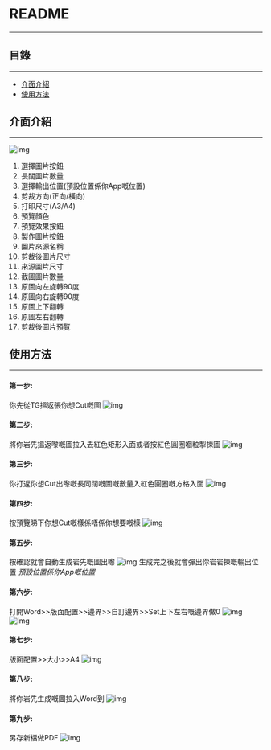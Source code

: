 README
===========================

****
## 目錄
------
* [介面介紹](#介面介紹)
* [使用方法](#使用方法)

## 介面介紹
------
![img](https://na.cx/i/WCx9bpQ.jpg)
1. 選擇圖片按鈕
2. 長闊圖片數量
3. 選擇輸出位置(預設位置係你App嘅位置)
4. 剪裁方向(正向/橫向)
5. 打印尺寸(A3/A4)
6. 預覽顏色
7. 預覽效果按鈕
8. 製作圖片按鈕
9. 圖片來源名稱
10. 剪裁後圖片尺寸
11. 來源圖片尺寸
12. 截圖圖片數量
13. 原圖向左旋轉90度
14. 原圖向右旋轉90度
15. 原圖上下翻轉
16. 原圖左右翻轉
17. 剪裁後圖片預覽

## 使用方法
------
#### 第一步:
你先從TG搵返張你想Cut嘅圖
![img](https://na.cx/i/37ULtNt.jpg)

#### 第二步:
將你岩先搵返嚟嘅圖拉入去紅色矩形入面或者按紅色圓圈嗰粒掣揀圖
![img](https://na.cx/i/TkViOPE.jpg)

#### 第三步:
你打返你想Cut出嚟嘅長同闊嘅圖嘅數量入紅色圓圈嘅方格入面
![img](https://na.cx/i/N9jjyf6.jpg)

#### 第四步:
按預覽睇下你想Cut嘅樣係唔係你想要嘅樣
![img](https://na.cx/i/nESk2aB.jpg)

#### 第五步:
按確認就會自動生成岩先嘅圖出嚟
![img](https://na.cx/i/MboHv5G.jpg)
生成完之後就會彈出你岩岩揀嘅輸出位置
*預設位置係你App嘅位置*

#### 第六步:
打開Word>>版面配置>>邊界>>自訂邊界>>Set上下左右嘅邊界做0
![img](https://na.cx/i/2FAyCOs.jpg) 
![img](https://na.cx/i/CkNhj2T.jpg) 

#### 第七步:
版面配置>>大小>>A4
![img](https://na.cx/i/s2U3Z3E.jpg)

#### 第八步:
將你岩先生成嘅圖拉入Word到
![img](https://na.cx/i/Ye1U6Op.jpg)

#### 第九步:
另存新檔做PDF
![img](https://na.cx/i/tEiHwfK.jpg)
